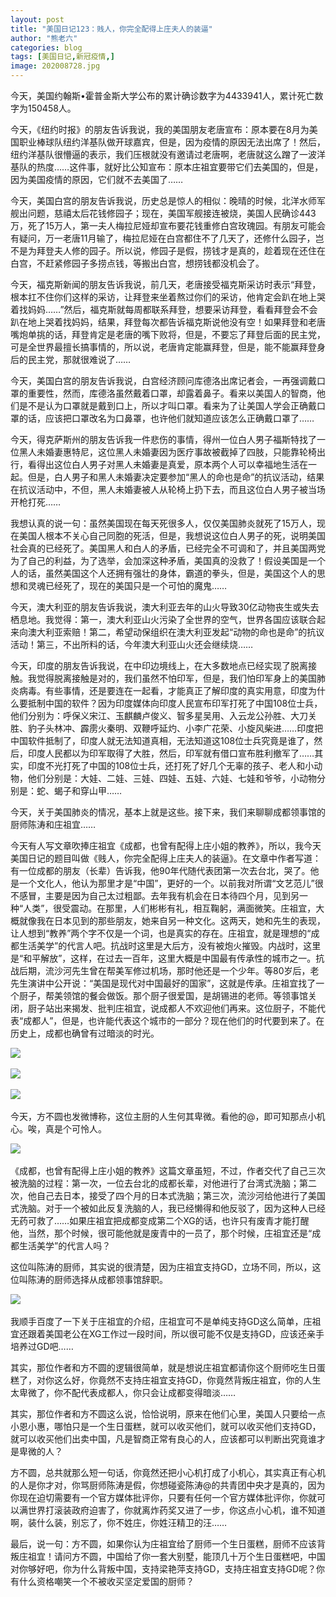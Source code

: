 ```yaml
---
layout: post
title: "美国日记123：贱人，你完全配得上庄夫人的装逼"
author: "熊老六"
categories: blog
tags: [美国日记,新冠疫情,]
image: 202008728.jpg
---
```

​​​​​​​​​​​​​​​​​​​​​​​​​​​​​​​​今天，美国约翰斯•霍普金斯大学公布的累计确诊数字为4433941人，累计死亡数字为150458人。

今天，《纽约时报》的朋友告诉我说，我的美国朋友老唐宣布：原本要在8月为美国职业棒球队纽约洋基队做开球嘉宾，但是，因为疫情的原因无法出席了！然后，纽约洋基队很懵逼的表示，我们压根就没有邀请过老唐啊，老唐就这么蹭了一波洋基队的热度……这件事，就好比公知宣布：原本庄祖宜要带它们去美国的，但是，因为美国疫情的原因，它们就不去美国了……

今天，美国白宫的朋友告诉我说，历史总是惊人的相似：晚晴的时候，北洋水师军舰出问题，慈禧太后花钱修园子；现在，美国军舰接连被烧，美国人民确诊443万，死了15万人，第一夫人梅拉尼娅却宣布要花钱重修白宫玫瑰园。有朋友可能会有疑问，万一老唐11月输了，梅拉尼娅在白宫都住不了几天了，还修什么园子，岂不是为拜登夫人修的园子。所以说，修园子是假，捞钱才是真的，趁着现在还住在白宫，不赶紧修园子多捞点钱，等搬出白宫，想捞钱都没机会了。

今天，福克斯新闻的朋友告诉我说，前几天，老唐接受福克斯采访时表示“拜登，根本扛不住你们这样的采访，让拜登来坐着熬过你们的采访，他肯定会趴在地上哭着找妈妈……”然后，福克斯就每周都联系拜登，想要采访拜登，看看拜登会不会趴在地上哭着找妈妈，结果，拜登每次都告诉福克斯说他没有空！如果拜登和老唐嘴炮单挑的话，拜登肯定是老唐的嘴下败将，但是，不要忘了拜登后面的民主党，可是全世界最擅长搞事情的，所以说，老唐肯定能赢拜登，但是，能不能赢拜登身后的民主党，那就很难说了……

今天，美国白宫的朋友告诉我说，白宫经济顾问库德洛出席记者会，一再强调戴口罩的重要性，然而，库德洛虽然戴着口罩，却露着鼻子。看来以美国人的智商，他们是不是认为口罩就是戴到口上，所以才叫口罩。看来为了让美国人学会正确戴口罩的话，应该把口罩改名为口鼻罩，也许他们就知道应该怎么正确戴口罩了……

今天，得克萨斯州的朋友告诉我一件悲伤的事情，得州一位白人男子福斯特找了一位黑人未婚妻惠特尼，这位黑人未婚妻因为医疗事故被截掉了四肢，只能靠轮椅出行，看得出这位白人男子对黑人未婚妻是真爱，原本两个人可以幸福地生活在一起。但是，白人男子和黑人未婚妻决定要参加“黑人的命也是命”的抗议活动，结果在抗议活动中，不但，黑人未婚妻被人从轮椅上扔下去，而且这位白人男子被当场开枪打死……

我想认真的说一句：虽然美国现在每天死很多人，仅仅美国肺炎就死了15万人，现在美国人根本不关心自己同胞的死活，但是，我想说这位白人男子的死，说明美国社会真的已经死了。美国黑人和白人的矛盾，已经完全不可调和了，并且美国两党为了自己的利益，为了选举，会加深这种矛盾，美国真的没救了！假设美国是一个人的话，虽然美国这个人还拥有强壮的身体，霸道的拳头，但是，美国这个人的思想和灵魂已经死了，现在的美国只是一个可怕的魔鬼……

今天，澳大利亚的朋友告诉我说，澳大利亚去年的山火导致30亿动物丧生或失去栖息地。我觉得：第一，澳大利亚山火污染了全世界的空气，世界各国应该联合起来向澳大利亚索赔！第二，希望动保组织在澳大利亚发起“动物的命也是命”的抗议活动！第三，不出所料的话，今年澳大利亚山火还会继续烧……

今天，印度的朋友告诉我说，在中印边境线上，在大多数地点已经实现了脱离接触。我觉得脱离接触是对的，我们虽然不怕印军，但是，我们怕印军身上的美国肺炎病毒。有些事情，还是要连在一起看，才能真正了解印度的真实用意，印度为什么要抵制中国的软件？因为印度媒体向印度人民宣布印军打死了中国108位士兵，他们分别为：呼保义宋江、玉麒麟卢俊义、智多星吴用、入云龙公孙胜、大刀关胜、豹子头林冲、霹雳火秦明、双鞭呼延灼、小李广花荣、小旋风柴进……印度把中国软件抵制了，印度人就无法知道真相，无法知道这108位士兵究竟是谁了，然后，印度人民都以为印军取得了大胜，然后，印军就有借口宣布胜利撤军了……其实，印度不光打死了中国的108位士兵，还打死了好几个无辜的孩子、老人和小动物，他们分别是：大娃、二娃、三娃、四娃、五娃、六娃、七娃和爷爷，小动物分别是：蛇、蝎子和穿山甲……

今天，关于美国肺炎的情况，基本上就是这些。接下来，我们来聊聊成都领事馆的厨师陈涛和庄祖宜……

今天有人写文章吹捧庄祖宜《成都，也曾有配得上庄小姐的教养》，所以，我今天美国日记的题目叫做《贱人，你完全配得上庄夫人的装逼》。在文章中作者写道： 有一位成都的朋友（长辈）告诉我，他90年代随代表团第一次去台北，哭了。他是一个文化人，他认为那里才是“中国”，更好的一个。以前我对所谓“文艺范儿”很不感冒，主要是因为自己太过粗鄙。去年我有机会在日本待四个月，见到另一种“人类”，很受震动。在那里，人们彬彬有礼，相互鞠躬，满面微笑。庄祖宜，大概就像我在日本见到的那些朋友，她来自另一种文化。这两天，她和先生的表现，让人想到“教养”两个字不仅是一个词，也是真实的存在。庄祖宜，就是理想的“成都生活美学”的代言人吧。抗战时这里是大后方，没有被炮火摧毁。内战时，这里是“和平解放”，这样，在过去一百年，这里大概是中国最有传承性的城市之一。抗战后期，流沙河先生曾在帮美军修过机场，那时他还是一个少年。等80岁后，老先生演讲中公开说：“美国是现代对中国最好的国家”，这就是传承。庄祖宜找了一个厨子，帮美领馆的餐会做饭。那个厨子很爱国，是胡锡进的老师。等领事馆关闭，厨子站出来揭发、批判庄祖宜，说成都人不欢迎他们再来。这位厨子，不能代表“成都人”，但是，也许能代表这个城市的一部分？现在他们的时代要到来了。在历史上，成都也确曾有过暗淡的时光。

![]({{site.url}}/assets/img/eacedf04ly1gh72htz3tbj20q813c4qp.jpg)  

![]({{site.url}}/assets/img/eacedf04ly1gh72humu3jj20ku0q47e8.jpg)  

![]({{site.url}}/assets/img/eacedf04ly1gh72hvgc71j20ku0usnmy.jpg)  

今天，方不圆也发微博称，这位主厨的人生何其卑微。看他的@，即可知那点小机心。唉，真是个可怜人。

![]({{site.url}}/assets/img/eacedf04ly1gh72igmla1j20u01uo7rw.jpg)  

《成都，也曾有配得上庄小姐的教养》这篇文章虽短，不过，作者交代了自己三次被洗脑的过程：第一次，一位去台北的成都长辈，对他进行了台湾式洗脑；第二次，他自己去日本，接受了四个月的日本式洗脑；第三次，流沙河给他进行了美国式洗脑。对于一个被如此反复洗脑的人，我已经懒得和他反驳了，因为这种人已经无药可救了……如果庄祖宜把成都变成第二个XG的话，也许只有废青才能打醒他，当然，那个时候，很可能他就是废青中的一员了，那个时候，庄祖宜还是“成都生活美学”的代言人吗？

这位叫陈涛的厨师，其实说的很清楚，因为庄祖宜支持GD，立场不同，所以，这位叫陈涛的厨师选择从成都领事馆辞职。

![]({{site.url}}/assets/img/eacedf04ly1gh72izjy9aj20u01hcatg.jpg)  

我顺手百度了一下关于庄祖宜的介绍，庄祖宜可不是单纯支持GD这么简单，庄祖宜还跟着美国老公在XG工作过一段时间，所以很可能不仅是支持GD，应该还亲手培养过GD吧……

其实，那位作者和方不圆的逻辑很简单，就是想说庄祖宜都请你这个厨师吃生日蛋糕了，对你这么好，你竟然不支持庄祖宜支持GD，你竟然背叛庄祖宜，你的人生太卑微了，你不配代表成都人，你只会让成都变得暗淡……

其实，那位作者和方不圆这么说，恰恰说明，原来在他们心里，美国人只要给一点小恩小惠，哪怕只是一个生日蛋糕，就可以收买他们，就可以收买他们支持GD，就可以收买他们出卖中国，凡是智商正常有良心的人，应该都可以判断出究竟谁才是卑微的人？

方不圆，总共就那么短一句话，你竟然还把小心机打成了小机心，其实真正有心机的人是你才对，你骂厨师陈涛是假，你想碰瓷陈涛@的共青团中央才是真的，因为你现在迫切需要有一个官方媒体批评你，只要有任何一个官方媒体批评你，你就可以满世界打滚装政府迫害了，你就离炸药奖又进了一步，你这点小心机，谁不知道啊，装什么装，别忘了，你不姓庄，你姓汪精卫的汪……

最后，说一句：方不圆，如果你认为庄祖宜给了厨师一个生日蛋糕，厨师不应该背叛庄祖宜！请问方不圆，中国给了你一套大别墅，能顶几十万个生日蛋糕吧，中国对你够好吧，你为什么背叛中国，支持梁艳萍支持GD，支持庄祖宜支持GD呢？你有什么资格嘲笑一个不被收买坚定爱国的厨师？​​​​